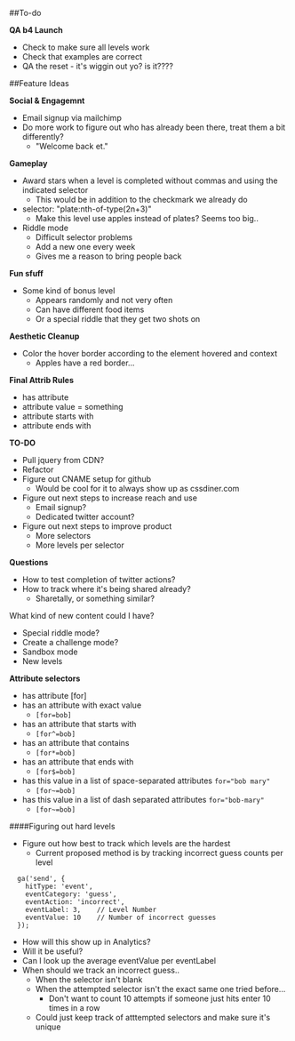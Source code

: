 ##To-do

**QA b4 Launch**
  * Check to make sure all levels work
  * Check that examples are correct
  * QA the reset - it's wiggin out yo? is it????




##Feature Ideas

**Social & Engagemnt**

* Email signup via mailchimp
* Do more work to figure out who has already been there, treat them a bit differently?
  * "Welcome back et."


**Gameplay**

* Award stars when a level is completed without commas and using the indicated selector
  * This would be in addition to the checkmark we already do
* selector: "plate:nth-of-type(2n+3)"
  * Make this level use apples instead of plates? Seems too big..
* Riddle mode
  * Difficult selector problems
  * Add a new one every week
  * Gives me a reason to bring people back


**Fun sfuff**

* Some kind of bonus level
  * Appears randomly and not very often
  * Can have different food items
  * Or a special riddle that they get two shots on


**Aesthetic Cleanup**

* Color the hover border according to the element hovered and context
  * Apples have a red border...


**Final Attrib Rules**
* has attribute
* attribute value = something
* attribute starts with
* attribute ends with


**TO-DO**

* Pull jquery from CDN?
* Refactor
* Figure out CNAME setup for github
  * Would be cool for it to always show up as cssdiner.com
* Figure out next steps to increase reach and use
  * Email signup?
  * Dedicated twitter account?
* Figure out next steps to improve product
  * More selectors
  * More levels per selector


**Questions**

  * How to test completion of twitter actions?
  * How to track where it's being shared already?
    * Sharetally, or something similar?


What kind of new content could I have?

* Special riddle mode?
* Create a challenge mode?
* Sandbox mode
* New levels


**Attribute selectors**

* has attribute [for]
* has an attribute with exact value
  * ``[for=bob]``
* has an attribute that starts with
  * ``[for^=bob]``
* has an attribute that contains
  * ``[for*=bob]``
* has an attribute that ends with
  * ``[for$=bob]``
* has this value in a list of space-separated attributes ``for="bob mary"``
  * ``[for~=bob]``
* has this value in a list of dash separated attributes ``for="bob-mary"``
  * ``[for~=bob]``


####Figuring out hard levels

* Figure out how best to track which levels are the hardest
  * Current proposed method is by tracking incorrect guess counts per level

```
  ga('send', {
    hitType: 'event',
    eventCategory: 'guess',
    eventAction: 'incorrect',
    eventLabel: 3,    // Level Number
    eventValue: 10    // Number of incorrect guesses
  });
```

* How will this show up in Analytics?
* Will it be useful?
* Can I look up the average eventValue per eventLabel
* When should we track an incorrect guess..
  * When the selector isn't blank
  * When the attempted selector isn't the exact same one tried before...
    * Don't want to count 10 attempts if someone just hits enter 10 times in a row
  * Could just keep track of atttempted selectors and make sure it's unique
